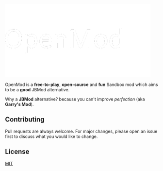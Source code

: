 ![Logo](.github-assets/logo.png?raw=true)

OpenMod is a **free-to-play**, **open-source** and **fun** Sandbox mod which aims to be a **good** JBMod alternative.

Why a **JBMod** alternative? because you can't improve *perfection* (aka **Garry's Mod**).

## Contributing

Pull requests are always welcome. For major changes, please open an issue first to discuss what you would like to change.

## License

[MIT](https://choosealicense.com/licenses/mit/)